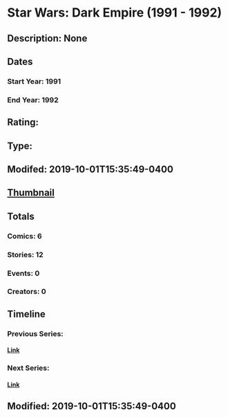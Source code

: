# Star Wars: Dark Empire (1991 - 1992)
## Description: None
## Dates
### Start Year: 1991
### End Year: 1992
## Rating: 
## Type: 
## Modifed: 2019-10-01T15:35:49-0400
## [Thumbnail](http://i.annihil.us/u/prod/marvel/i/mg/9/70/5d93724c62cdb.jpg)
## Totals
### Comics: 6
### Stories: 12
### Events: 0
### Creators: 0
## Timeline
### Previous Series: 
#### [Link]()
### Next Series: 
#### [Link]()
## Modified: 2019-10-01T15:35:49-0400